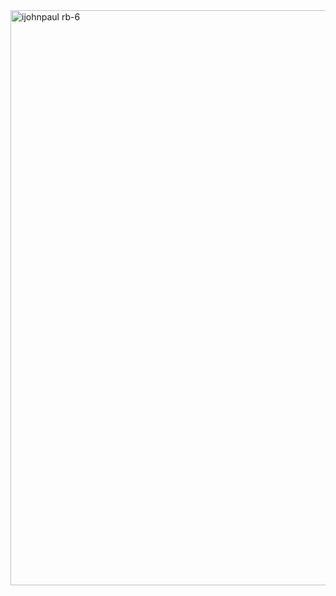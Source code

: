 <img width="920" alt="ijohnpaul rb-6" src="https://user-images.githubusercontent.com/25507937/115991540-dfaea280-a5c0-11eb-984d-0a5a424c5f38.png">
<!--
```ruby
# 👨🏽‍💻About me
@me = {
  age: 23,
  Nationality: 'Irish/Indian' # 🇮🇪🇮🇳  
}

my_languages = ['ruby','javascript','java', 'swift', 'python'] # Primarily Ruby 💎
my_frameworks = ['rails','react']

puts "Hello world, my name is John Paul, I am a #{@me[:age]} year old software engineer."
puts "I primarily work with #{my_languages.first} and #{my_frameworks.first}."
```
-->
<!--
**iJohnPaul/iJohnPaul** is a ✨ _special_ ✨ repository because its `README.md` (this file) appears on your GitHub profile.

Here are some ideas to get you started:

- 🔭 I’m currently working on ...
- 🌱 I’m currently learning ...
- 👯 I’m looking to collaborate on ...
- 🤔 I’m looking for help with ...
- 💬 Ask me about ...
- 📫 How to reach me: ...
- 😄 Pronouns: ...
- ⚡ Fun fact: ...
-->
